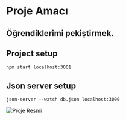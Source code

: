 # Proje Amacı
## Öğrendiklerimi pekiştirmek.

## Project setup
```
npm start localhost:3001
```
## Json server setup
```
json-server --watch db.json localhost:3000
```

![Proje Resmi](https://i.hizliresim.com/ZGHoXK.png)
